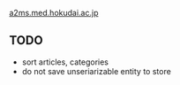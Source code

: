 [a2ms.med.hokudai.ac.jp](http://a2ms.med.hokudai.ac.jp)

## TODO
- sort articles, categories
- do not save unseriarizable entity to store
